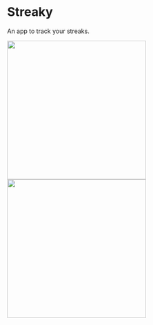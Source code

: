 # Streaky
An app to track your streaks. 
<div>
<img width="322" src="https://user-images.githubusercontent.com/57610056/232711273-abb5c2ea-b5c6-4825-93a6-9f177b1a5bbb.png">
<img width="322" src="https://user-images.githubusercontent.com/57610056/232710877-6b472f93-884b-4b85-83c3-ed21e28f69e0.png">
